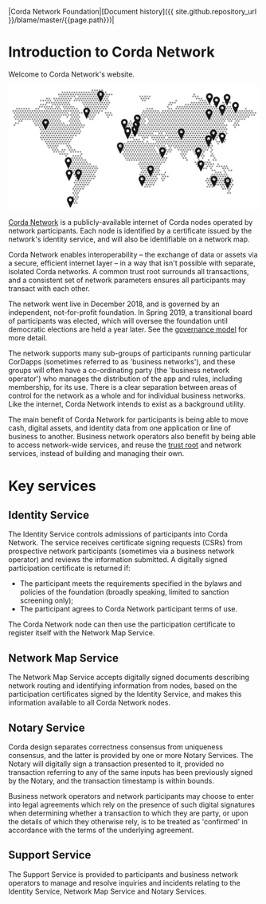 |Corda Network Foundation|[Document history]({{ site.github.repository_url }}/blame/master/{{page.path}})|

Introduction to Corda Network
=============================

Welcome to Corda Network's website.

![image](assets/images/global-map.png)

[Corda Network](https://corda.network/) is a publicly-available internet of Corda nodes operated by network participants. Each 
node is identified by a certificate issued by the network's identity service, and will also be identifiable on a network map. 

Corda Network enables interoperability – the exchange of data or assets via a secure, efficient internet layer – in a way 
that isn't possible with separate, isolated Corda networks. A common trust root surrounds all transactions, and a consistent set of network parameters ensures all participants may transact with each other.

The network went live in December 2018, and is governed by an independent, not-for-profit foundation. In Spring 2019, a transitional board of participants was elected, which will oversee the foundation until democratic elections are held a year later. See the [governance model](governance/governance-guidelines.md) for more detail.

The network supports many sub-groups of participants running particular CorDapps (sometimes referred to as 'business networks'), and these groups will often have a co-ordinating party (the 'business network operator') who manages the distribution of the app and rules, including membership, for its use. There is a clear separation between areas of control for the network as a whole and for individual business networks. Like the internet, Corda Network intends to exist as a background utility.

The main benefit of Corda Network for participants is being able to move cash, digital assets, and identity data from one application or line of business to another. Business network operators also benefit by being able to access network-wide services, and reuse the [trust root](trust-root/index.md) and network services, instead of building and managing their own.

Key services 
============

Identity Service
----------------
The Identity Service controls admissions of participants into Corda Network. The service receives certificate 
signing requests (CSRs) from prospective network participants (sometimes via a business network operator) and reviews the 
information submitted. A digitally signed participation certificate is returned if:

* The participant meets the requirements specified in the bylaws and policies of the foundation (broadly speaking, limited to 
sanction screening only);
* The participant agrees to Corda Network participant terms of use.

The Corda Network node can then use the participation certificate to register itself with the Network Map Service.

Network Map Service
------------------- 
The Network Map Service accepts digitally signed documents describing network routing and identifying information from 
nodes, based on the participation certificates signed by the Identity Service, and makes this information available to all 
Corda Network nodes.

Notary Service
--------------
Corda design separates correctness consensus from uniqueness consensus, and the latter is provided by one or more Notary 
Services. The Notary will digitally sign a transaction presented to it, provided no transaction referring to 
any of the same inputs has been previously signed by the Notary, and the transaction timestamp is within bounds. 

Business network operators and network participants may choose to enter into legal agreements which rely on the presence 
of such digital signatures when determining whether a transaction to which they are party, or upon the details of which they 
otherwise rely, is to be treated as 'confirmed' in accordance with the terms of the underlying agreement. 

Support Service 
---------------
The Support Service is provided to participants and business network operators to manage and resolve inquiries and incidents 
relating to the Identity Service, Network Map Service and Notary Services.
